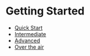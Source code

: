 # Getting Started

* [Quick Start](/chapter1/quick-start.md)
* [Intermediate](/chapter1/Intermediate.md)
* [Advanced](/chapter1/advanced.md)
* [Over the air](/chapter1/over-the-air.md)



